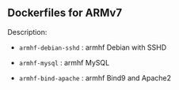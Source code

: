 ## Dockerfiles for ARMv7

Description: 

* `armhf-debian-sshd` : armhf Debian with SSHD

* `armhf-mysql`       : armhf MySQL

* `armhf-bind-apache` : armhf Bind9 and Apache2

